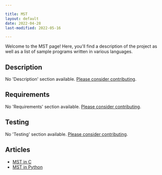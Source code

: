 ```yaml
---

title: MST
layout: default
date: 2022-04-28
last-modified: 2022-05-16

---
```


Welcome to the MST page! Here, you'll find a description of the project as well as a list of sample programs written in various languages.

## Description

No 'Description' section available. [Please consider contributing](https://github.com/TheRenegadeCoder/sample-programs-website).

## Requirements

No 'Requirements' section available. [Please consider contributing](https://github.com/TheRenegadeCoder/sample-programs-website).

## Testing

No 'Testing' section available. [Please consider contributing](https://github.com/TheRenegadeCoder/sample-programs-website).

## Articles

- [MST in C](https://sampleprograms.io/projects/mst/c)
- [MST in Python](https://sampleprograms.io/projects/mst/python)